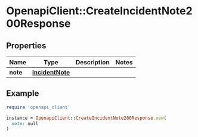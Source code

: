# OpenapiClient::CreateIncidentNote200Response

## Properties

| Name | Type | Description | Notes |
| ---- | ---- | ----------- | ----- |
| **note** | [**IncidentNote**](IncidentNote.md) |  |  |

## Example

```ruby
require 'openapi_client'

instance = OpenapiClient::CreateIncidentNote200Response.new(
  note: null
)
```

